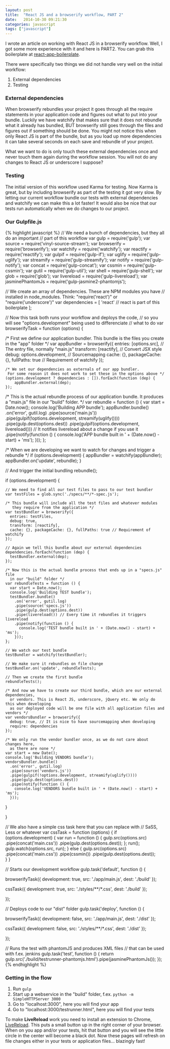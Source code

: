 ```yaml
---
layout: post
title:  "React JS and a browserify workflow, PART 2"
date:   2014-10-30 09:21:30
categories: javascript
tags: ["javascript"]
---
```


I wrote an article on working with React JS in a browserify workflow. Well, I got some more experience with it and here is PART2. You can grab this boilerplate at [react-app-boilerplate](https://github.com/christianalfoni/react-app-boilerplate).

There were specifically two things we did not handle very well on the initial workflow:

1. External dependencies
2. Testing

### External dependencies
When browserify rebundles your project it goes through all the require statements in your application code and figures out what to put into your bundle. Luckily we have watchify that makes sure that it does not rebundle what it already has bundled, BUT browserify still goes through the files and figures out if something should be done. You might not notice this when only React JS is part of the bundle, but as you load up more dependencies it can take several seconds on each save and rebundle of your project.

What we want to do is only touch these external dependencies once and never touch them again during the workflow session. You will not do any changes to React JS or underscore I suppose?

### Testing
The initial version of this workflow used Karma for testing. Now Karma is great, but by including browserify as part of the testing it got very slow. By letting our current workflow bundle our tests with external dependencies and watchify we can make this a lot faster! It would also be nice that our tests run automatically when we do changes to our project.

### Our Gulpfile.js
{% highlight javascript %}
// We need a bunch of dependencies, but they all do an important
// part of this workflow
var gulp = require('gulp');
var source = require('vinyl-source-stream');
var browserify = require('browserify');
var watchify = require('watchify');
var reactify = require('reactify'); 
var gulpif = require('gulp-if');
var uglify = require('gulp-uglify');
var streamify = require('gulp-streamify');
var notify = require('gulp-notify');
var concat = require('gulp-concat');
var cssmin = require('gulp-cssmin');
var gutil = require('gulp-util');
var shell = require('gulp-shell');
var glob = require('glob');
var livereload = require('gulp-livereload');
var jasminePhantomJs = require('gulp-jasmine2-phantomjs');

// We create an array of dependencies. These are NPM modules you have
// installed in node_modules. Think: "require('react')" or "require('underscore')"
var dependencies = [
	'react' // react is part of this boilerplate
];

// Now this task both runs your workflow and deploys the code,
// so you will see "options.development" being used to differenciate
// what to do
var browserifyTask = function (options) {

  /* First we define our application bundler. This bundle is the
     files you create in the "app" folder */
	var appBundler = browserify({
		entries: [options.src], // The entry file, normally "main.js"
        transform: [reactify], // Convert JSX style
		debug: options.development, // Sourcemapping
		cache: {}, packageCache: {}, fullPaths: true // Requirement of watchify
	});

	/* We set our dependencies as externals of our app bundler.
     For some reason it does not work to set these in the options above */
	(options.development ? dependencies : []).forEach(function (dep) {
		appBundler.external(dep);
	});
  
  /* This is the actual rebundle process of our application bundle. It produces
    a "main.js" file in our "build" folder. */
  var rebundle = function () {
    var start = Date.now();
    console.log('Building APP bundle');
    appBundler.bundle()
      .on('error', gutil.log)
      .pipe(source('main.js'))
      .pipe(gulpif(!options.development, streamify(uglify())))
      .pipe(gulp.dest(options.dest))
      .pipe(gulpif(options.development, livereload())) // It notifies livereload about a change if you use it
      .pipe(notify(function () {
        console.log('APP bundle built in ' + (Date.now() - start) + 'ms');
      }));
  };

  /* When we are developing we want to watch for changes and
    trigger a rebundle */
  if (options.development) {
    appBundler = watchify(appBundler);
    appBundler.on('update', rebundle);
  }
  
  // And trigger the initial bundling
  rebundle();

  if (options.development) {

    // We need to find all our test files to pass to our test bundler
  	var testFiles = glob.sync('./specs/**/*-spec.js');
    
    /* This bundle will include all the test files and whatever modules
       they require from the application */
    var testBundler = browserify({
      entries: testFiles,
      debug: true,
      transform: [reactify],
      cache: {}, packageCache: {}, fullPaths: true // Requirement of watchify
    });

    // Again we tell this bundle about our external dependencies
    dependencies.forEach(function (dep) {
      testBundler.external(dep);
    });

    /* Now this is the actual bundle process that ends up in a "specs.js" file
      in our "build" folder */
    var rebundleTests = function () {
      var start = Date.now();
      console.log('Building TEST bundle');
      testBundler.bundle()
        .on('error', gutil.log)
        .pipe(source('specs.js'))
        .pipe(gulp.dest(options.dest))
        .pipe(livereload()) // Every time it rebundles it triggers livereload
        .pipe(notify(function () {
          console.log('TEST bundle built in ' + (Date.now() - start) + 'ms');
        }));
    };
    
    // We watch our test bundle
    testBundler = watchify(testBundler);
    
    // We make sure it rebundles on file change
    testBundler.on('update', rebundleTests);
    
    // Then we create the first bundle
    rebundleTests();

    /* And now we have to create our third bundle, which are our external dependencies,
      or vendors. This is React JS, underscore, jQuery etc. We only do this when developing
      as our deployed code will be one file with all application files and vendors */
    var vendorsBundler = browserify({
      debug: true, // It is nice to have sourcemapping when developing
      require: dependencies
    });
    
    /* We only run the vendor bundler once, as we do not care about changes here,
      as there are none */
    var start = new Date();
    console.log('Building VENDORS bundle');
    vendorsBundler.bundle()
      .on('error', gutil.log)
      .pipe(source('vendors.js'))
      .pipe(gulpif(!options.development, streamify(uglify())))
      .pipe(gulp.dest(options.dest))
      .pipe(notify(function () {
        console.log('VENDORS bundle built in ' + (Date.now() - start) + 'ms');
      }));
    
  }
  
}

// We also have a simple css task here that you can replace with
// SaSS, Less or whatever
var cssTask = function (options) {
    if (options.development) {
      var run = function () {
        gulp.src(options.src)
          .pipe(concat('main.css'))
          .pipe(gulp.dest(options.dest));
      };
      run();
      gulp.watch(options.src, run);
    } else {
      gulp.src(options.src)
        .pipe(concat('main.css'))
        .pipe(cssmin())
        .pipe(gulp.dest(options.dest));   
    }
}

// Starts our development workflow
gulp.task('default', function () {

  browserifyTask({
    development: true,
    src: './app/main.js',
    dest: './build'
  });
  
  cssTask({
    development: true,
    src: './styles/**/*.css',
    dest: './build'
  });

});

// Deploys code to our "dist" folder
gulp.task('deploy', function () {

  browserifyTask({
    development: false,
    src: './app/main.js',
    dest: './dist'
  });
  
  cssTask({
    development: false,
    src: './styles/**/*.css',
    dest: './dist'
  });

});

// Runs the test with phantomJS and produces XML files
// that can be used with f.ex. jenkins
gulp.task('test', function () {
    return gulp.src('./build/testrunner-phantomjs.html').pipe(jasminePhantomJs());
});
{% endhighlight %}

### Getting in the flow

1. Run `gulp`
2. Start up a webservice in the "build" folder, f.ex. `python -m SimpleHTTPServer 3000`
3. Go to "localhost:3000", here you will find your app
4. Go to "localhost:3000/testrunner.html", here you will find your tests

To make **LiveReload** work you need to install an extension to Chrome, [LiveReload](https://chrome.google.com/webstore/detail/livereload/jnihajbhpnppcggbcgedagnkighmdlei). This puts a small button up in the right corner of your browser. When on you app and/or your tests, hit that button and you will see the little circle in the center will become a black dot. Now these pages will refresh on file changes either in your tests or application files... blazingly fast!
